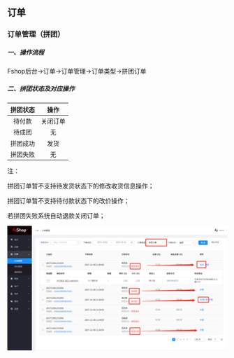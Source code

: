 ## 订单

### 订单管理（拼团）

##### 一、操作流程

Fshop后台→订单→订单管理→订单类型→拼团订单

##### 二、拼团状态及对应操作

| 拼团状态 |   操作   |
| :------: | :------: |
|  待付款  | 关闭订单 |
|  待成团  |    无    |
| 拼团成功 |   发货   |
| 拼团失败 |    无    |

注：

拼团订单暂不支持待发货状态下的修改收货信息操作；

拼团订单暂不支持待付款状态下的改价操作；

若拼团失败系统自动退款关闭订单；

![](./images/huang_oeder(group)_1.png)
